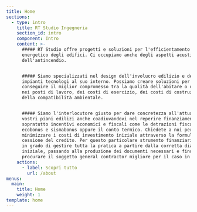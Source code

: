 ```yaml
---
title: Home
sections:
  - type: intro
    title: RT Studio Ingegneria
    section_id: intro
    component: Intro
    content: >-
      ##### RT Studio offre progetti e soluzioni per l'efficientamento
      energetico degli edifici. Ci occupiamo anche degli aspetti acustici e
      dell'antincendio. 


      ##### Siamo specializzati nel design dell'involucro edilizio e degli
      impianti tecnologi al suo interno. Possiamo creare soluzioni per
      conseguire il miglior compromesso tra la qualità dell'abitare o del vivere
      nei posti di lavoro, dei costi di esercizio, dei costi di costruzione e
      della compatibilità ambientale. 


      ##### Siamo l'interlocutore giusto per dare concretezza all'attuazione dei
      vostri piani edilizi anche coadiuvandovi nel reperire finanziamenti e
      sopratutto incentivi economici e fiscali come le detrazioni fiscali per
      ecobonus e sismabonus oppure il conto termico. Chiedete a noi per
      minimizzare i costi di investimento iniziale attraverso la formula della
      cessione del credito. Per questo particolare strumento finanziario siamo
      in grado di gestire tutta la pratica a partire dalla corretta diagnosi
      iniziale, passando alla produzione dei documenti necessari e fino al
      procurare il soggetto general contractor migliore per il caso in esame.
    actions:
      - label: Scopri tutto
        url: /about
menus:
  main:
    title: Home
    weight: 1
template: home
---
```

